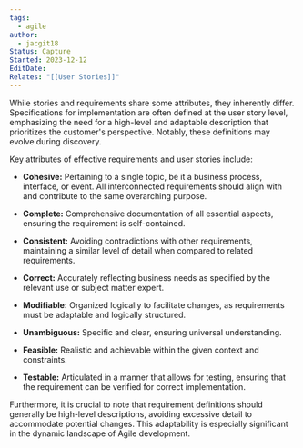 ```yaml
---
tags:
  - agile
author:
  - jacgit18
Status: Capture
Started: 2023-12-12
EditDate: 
Relates: "[[User Stories]]"
---
```

While stories and requirements share some attributes, they inherently differ. Specifications for implementation are often defined at the user story level, emphasizing the need for a high-level and adaptable description that prioritizes the customer's perspective. Notably, these definitions may evolve during discovery.

Key attributes of effective requirements and user stories include:

- **Cohesive:** Pertaining to a single topic, be it a business process, interface, or event. All interconnected requirements should align with and contribute to the same overarching purpose.

- **Complete:** Comprehensive documentation of all essential aspects, ensuring the requirement is self-contained.

- **Consistent:** Avoiding contradictions with other requirements, maintaining a similar level of detail when compared to related requirements.

- **Correct:** Accurately reflecting business needs as specified by the relevant use or subject matter expert.

- **Modifiable:** Organized logically to facilitate changes, as requirements must be adaptable and logically structured.

- **Unambiguous:** Specific and clear, ensuring universal understanding.

- **Feasible:** Realistic and achievable within the given context and constraints.

- **Testable:** Articulated in a manner that allows for testing, ensuring that the requirement can be verified for correct implementation.

Furthermore, it is crucial to note that requirement definitions should generally be high-level descriptions, avoiding excessive detail to accommodate potential changes. This adaptability is especially significant in the dynamic landscape of Agile development.